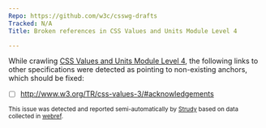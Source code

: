 ```yaml
---
Repo: https://github.com/w3c/csswg-drafts
Tracked: N/A
Title: Broken references in CSS Values and Units Module Level 4

---
```


While crawling [CSS Values and Units Module Level 4](https://drafts.csswg.org/css-values-4/), the following links to other specifications were detected as pointing to non-existing anchors, which should be fixed:
* [ ] http://www.w3.org/TR/css-values-3/#acknowledgements

<sub>This issue was detected and reported semi-automatically by [Strudy](https://github.com/w3c/strudy/) based on data collected in [webref](https://github.com/w3c/webref/).</sub>